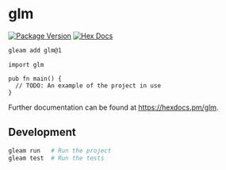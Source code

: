 # glm

[![Package Version](https://img.shields.io/hexpm/v/glm)](https://hex.pm/packages/glm)
[![Hex Docs](https://img.shields.io/badge/hex-docs-ffaff3)](https://hexdocs.pm/glm/)

```sh
gleam add glm@1
```
```gleam
import glm

pub fn main() {
  // TODO: An example of the project in use
}
```

Further documentation can be found at <https://hexdocs.pm/glm>.

## Development

```sh
gleam run   # Run the project
gleam test  # Run the tests
```
